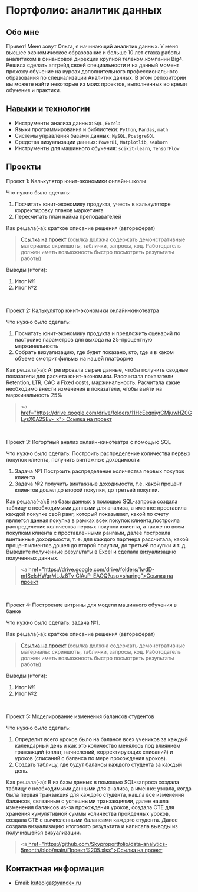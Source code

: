 # Портфолио: аналитик данных

## Обо мне 
Привет! Меня зовут Ольга, я начинающий аналитик данных. 
У меня высшее экономическое образование и больше 10 лет стажа работы аналитиком в финансовой дирекции крупной телеком.компании Big4. Решила сделать апгрейд своей специальности и на данный момент прохожу обучение на курсах дополнительного профессионального образования по специализации Аналитик данных.
В этом репозитории вы можете найти некоторые из моих проектов, выполненных во время обучения и практики.
<br>

## Навыки и технологии
- Инструменты анализа данных: ``SQL``, ``Excel``: 
- Языки программирования и библиотеки: ``Python``, ``Pandas``, ``math`` 
- Системы управления базами данных: ``MySQL``, ``PostgreSQL``
- Средства визуализации данных: ``PowerBi``, ``Matplotlib``, ``seaborn``
- Инструменты для машинного обучения: ``scikit-learn``, ``TensorFlow``
## Проекты
<p> Проект 1: Калькулятор юнит-экономики онлайн-школы</p>
<p>Что нужно было сделать:<p>
<ol>
  <li>Посчитать юнит-экономику продукта, учесть в калькуляторе корректировку планов маркетинга </li>
  <li>Пересчитать план найма преподавателей</li>
</ol>

<p>Как решала(-а): краткое описание решения (автореферат)<p>


> <a href="https://github.com/Skyproportfolio/data-analytics-5month/blob/main/Проект%20№1.xlsx">Ссылка на проект</a>
  (ссылка должна содержать демонстративные материалы: скриншоты, таблички, запросы, код. Работодатель должен иметь возможность быстро посмотреть результаты работы)

<p>Выводы (итоги):<p>
<ol>
  <li>Итог №1</li>
  <li>Итог №2</li>
</ol>
<br> 

<p> Проект 2: Калькулятор юнит-экономики онлайн-кинотеатра</p>
<p>Что нужно было сделать:<p>
<ol>
  <li>Посчитать юнит-экономику продукта и предложить сценарий по настройке параметров для выхода на 25-процентную маржинальность</li>
  <li>Собрать визуализацию, где будет показано, кто, где и в каком объеме смотрит фильмы на нашей платформе</li>
</ol>

<p>Как решала(-а): Агрегировала сырые данные, чтобы получить сводные показатели для расчета юнит-экономики. Рассчитала показатели Retention, LTR, CAC и Fixed costs, маржинальность. Расчитала какие необходимо внести изменения в показатели, чтобы выйти на маржинальность 25%

> <a [href="https://drive.google.com/drive/folders/11HcEeqniyrCMjuwHZ0GLysX0A2SEv-_x"> Ссылка на проект](https://docs.google.com/spreadsheets/d/1mBuNMJ2KZyPHqt0LQIIxnq0En03MsUmlQ_immv2bYMY/edit?usp=sharing)</a>

<br> 
<p> Проект 3: Когортный анализ онлайн-кинотеатра с помощью SQL</p>
<p>Что нужно было сделать: Построить распределение количества первых покупок клиента, получить винтажные доходимости <p>
<ol>
  <li>Задача №1 Построить распределение количества первых покупок клиента</li>
  <li>Задача №2 получить винтажные доходимости, т.е. какой процент клиентов дошел до второй покупки, до третьей покупки.</li>
</ol>

<p>Как решала(-а):В из базы данных в помощью SQL-запроса создала таблицу с необходимыми данными для анализа, а именно: проставила каждой покупке свой ранг, который показывает, какой по счету является данная покупка в рамках всех покупок клиента,построила распределение количества первых покупок клиента, а также по всем покупкам клиента с проставленными рангами, далее построила винтажные доходимости, т. е. для каждого партнера рассчитала, какой процент клиентов дошел до второй покупки, до третьей покупки и т. д. Выведите полученные результаты в Excel и сделала визуализацию полученных данных.<p>
  
> <a [href="https://drive.google.com/drive/folders/1wdD-mfSeIsHWgrMLJz8Tv_ClAuP_EAOQ?usp=sharing">Ссылка на проект](https://docs.google.com/spreadsheets/d/1C39kbFdyW4gMlBjisbxNR4gdHlFFl4O8/edit?usp=sharing&ouid=109423124737159203615&rtpof=true&sd=true)</a>

<br> 
<p>Проект 4: Построение витрины для модели машинного обучения в банке </p> 
<p>Что нужно было сделать: задача №1.<p>
  
<p>Как решала(-а): краткое описание решения (автореферат)<p>

> <a href="https://drive.google.com/drive/folders/1QOk5AAh6x7jK_yHgfKI2sUFYR7AWUi5u">Ссылка на проект</a>
(ссылка должна содержать демонстративные материалы: скриншоты, таблички, запросы, код. Работодатель должен иметь возможность быстро посмотреть результаты работы)
  
 <p>Выводы (итоги):<p>
<ol>
  <li>Итог №1</li>
  <li>Итог №2</li>
</ol>
<br> 


<p>Проект 5: Моделирование изменения балансов студентов</p> 
<p>Что нужно было сделать:<p>
<ol>
  <li>Определит всего уроков было на балансе всех учеников за каждый календарный день и как это количество менялось под влиянием транзакций (оплат, начислений, корректирующих списаний) и уроков (списаний с баланса по мере прохождения уроков).</li>
  <li>Создать таблицу, где будут балансы каждого студента за каждый день.</li>
</ol>

<p>Как решала(-а): В из базы данных в помощью SQL-запроса создала таблицу с необходимыми данными для анализа, а именно: узнала, когда была первая транзакция для каждого студента, нашла все изменения балансов, связанные с успешными транзакциями, далее нашла изменения балансов из-за прохождения уроков, создала CTE для хранения кумулятивной суммы количества пройденных уроков, создала CTE с вычисленными балансами каждого студента. Далее создала визуализацию итогового результата и написала выводы из получившейся визуализации.<p>

> <a[ href="https://github.com/Skyproportfolio/data-analytics-5month/blob/main/Проект%205.xlsx">Ссылка на проект](https://docs.google.com/spreadsheets/d/1wg2t9x4ubTqCuQ5qHl-khgtiHmuXNhPV/edit?usp=sharing&ouid=109423124737159203615&rtpof=true&sd=true)</a>


## Контактная информация
- Email: kuteolga@yandex.ru

